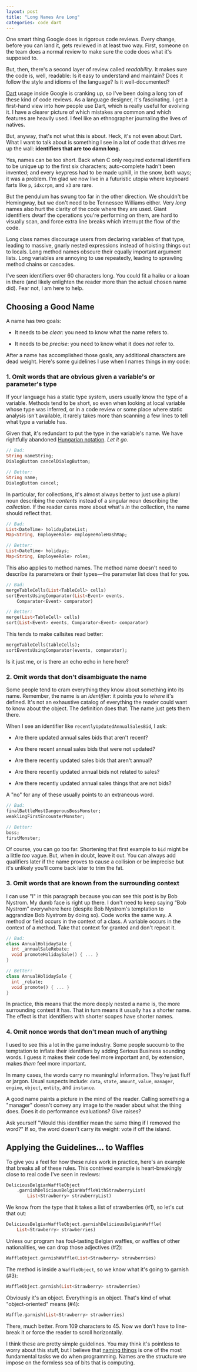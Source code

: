 ```yaml
---
layout: post
title: "Long Names Are Long"
categories: code dart
---
```


One smart thing Google does is rigorous code reviews. Every change, before you
can land it, gets reviewed in at least two way. First, someone on the team does
a normal review to make sure the code does what it's supposed to.

But, then, there's a second layer of review called *readability*. It makes sure
the code is, well, readable: Is it easy to understand and maintain? Does it
follow the style and idioms of the language? Is it well-documented?

[Dart][] usage inside Google is cranking up, so I've been doing a long ton of
these kind of code reviews. As a language designer, it's fascinating. I get a
first-hand view into how people use Dart, which is really useful for evolving
it. I have a clearer picture of which mistakes are common and which features are
heavily used. I feel like an ethnographer journaling the lives of natives.

[dart]: https://www.dartlang.org/

But, anyway, that's not what this is about. Heck, it's not even about Dart. What
I want to talk about is something I see in a lot of code that drives me up the
wall: **identifiers that are too damn long.**

Yes, names can be too short. Back when C only required external identifiers to
be unique up to the first six characters; auto-complete hadn't been invented;
and every keypress had to be made uphill, in the snow, both ways; it was a
problem. I'm glad we now live in a futuristic utopia where keyboard farts like
`p`, `idxcrpm`, and `x3` are rare.

But the pendulum has swung too far in the other direction. We shouldn't be
Hemingway, but we don't need to be Tennessee Williams either. Very *long* names
also hurt the clarity of the code where they are used. Giant identifiers dwarf
the operations you're performing on them, are hard to visually scan, and force
extra line breaks which interrupt the flow of the code.

Long class names discourage users from declaring variables of that type, leading
to massive, gnarly nested expressions instead of hoisting things out to locals.
Long method names obscure their equally important argument lists. Long variables
are annoying to use repeatedly, leading to sprawling method chains or cascades.

I've seen identifiers over 60 characters long. You could fit a haiku or a koan
in there (and likely enlighten the reader more than the actual chosen name did).
Fear not, I am here to help.

## Choosing a Good Name

A name has two goals:

* It needs to be *clear*: you need to know what the name refers to.

* It needs to be *precise*: you need to know what it does *not* refer to.

After a name has accomplished those goals, any additional characters are dead
weight. Here's some guidelines I use when I names things in my code:

### 1. Omit words that are obvious given a variable's or parameter's type

If your language has a static type system, users usually know the type of a
variable. Methods tend to be short, so even when looking at local variable whose
type was inferred, or in a code review or some place where static analysis isn't
available, it rarely takes more than scanning a few lines to tell what type a
variable has.

Given that, it's redundant to put the type in the variable's name. We have
rightfully abandoned [Hungarian notation][]. *Let it go.*

[hungarian notation]: https://en.wikipedia.org/wiki/Hungarian_notation

```dart
// Bad:
String nameString;
DialogButton cancelDialogButton;

// Better:
String name;
DialogButton cancel;
```

In particular, for collections, it's almost always better to just use a plural
noun describing the *contents* instead of a singular noun describing the
*collection*. If the reader cares more about what's *in* the collection, the
name should reflect that.

```dart
// Bad:
List<DateTime> holidayDateList;
Map<String, EmployeeRole> employeeRoleHashMap;

// Better:
List<DateTime> holidays;
Map<String, EmployeeRole> roles;
```

This also applies to method names. The method name doesn't need to describe its
parameters or their types&mdash;the parameter list does that for you.

```dart
// Bad:
mergeTableCells(List<TableCell> cells)
sortEventsUsingComparator(List<Event> events,
    Comparator<Event> comparator)

// Better:
merge(List<TableCell> cells)
sort(List<Event> events, Comparator<Event> comparator)
```

This tends to make callsites read better:

```dart
mergeTableCells(tableCells);
sortEventsUsingComparator(events, comparator);
```

Is it just me, or is there an echo echo in here here?

### 2. Omit words that don't disambiguate the name

Some people tend to cram everything they know about something into its name.
Remember, the name is an *identifier*: it points you to *where* it's defined.
It's not an exhaustive catalog of everything the reader could want to know about
the object. The definition does that. The name just gets them there.

When I see an identifier like `recentlyUpdatedAnnualSalesBid`, I ask:

* Are there updated annual sales bids that aren't recent?

* Are there recent annual sales bids that were not updated?

* Are there recently updated sales bids that aren't annual?

* Are there recently updated annual bids not related to sales?

* Are there recently updated annual sales things that are not bids?

A "no" for any of these usually points to an extraneous word.

```dart
// Bad:
finalBattleMostDangerousBossMonster;
weaklingFirstEncounterMonster;

// Better:
boss;
firstMonster;
```

Of course, you can go too far. Shortening that first example to `bid` might be a
little *too* vague. But, when in doubt, leave it out. You can always add
qualifiers later if the name proves to cause a collision or be imprecise but
it's unlikely you'll come back later to trim the fat.

### 3. Omit words that are known from the surrounding context

I can use "I" in this paragraph because you can see this post is by Bob Nystrom.
My dumb face is right up there. I don't need to keep saying “Bob Nystrom”
everywhere here (despite Bob Nystrom's temptation to aggrandize Bob Nystrom by
doing so). Code works the same way. A method or field occurs in the context of a
class. A variable occurs in the context of a method. Take that context for
granted and don't repeat it.

```dart
// Bad:
class AnnualHolidaySale {
  int _annualSaleRebate;
  void promoteHolidaySale() { ... }
}

// Better:
class AnnualHolidaySale {
  int _rebate;
  void promote() { ... }
}
```

In practice, this means that the more deeply nested a name is, the more surrounding context it has. That in turn means it usually has a shorter name. The effect is that identifiers with shorter scopes have shorter names.

### 4. Omit nonce words that don't mean much of anything

I used to see this a lot in the game industry. Some people succumb to the temptation to inflate their identifiers by adding Serious Business sounding words. I guess it makes their code feel more important and, by extension, makes *them* feel more important.

In many cases, the words carry no meaningful information. They're just fluff or jargon. Usual suspects include: `data`, `state`, `amount`, `value`, `manager`, `engine`, `object`, `entity`, and `instance`.

A good name paints a picture in the mind of the reader. Calling something a "manager" doesn't convey any image to the reader about what the thing does. Does it do performance evaluations? Give raises?

Ask yourself "Would this identifier mean the same thing if I removed the word?" If so, the word doesn't carry its weight: vote if off the island.

## Applying the Guidelines... to Waffles

To give you a feel for how these rules work in practice, here's an example that breaks all of these rules. This contrived example is heart-breakingly close to real code I've seen in reviews:

```dart
DeliciousBelgianWaffleObject
    .garnishDeliciousBelgianWaffleWithStrawberryList(
        List<Strawberry> strawberryList)
```

We know from the type that it takes a list of strawberries (#1), so let's cut that out:

```dart
DeliciousBelgianWaffleObject.garnishDeliciousBelgianWaffle(
    List<Strawberry> strawberries)
```

Unless our program has foul-tasting Belgian waffles, or waffles of other nationalities, we can drop those adjectives (#2):

```dart
WaffleObject.garnishWaffle(List<Strawberry> strawberries)
```

The method is inside a ```WaffleObject```, so we know what it's going to garnish (#3):

```dart
WaffleObject.garnish(List<Strawberry> strawberries)
```

Obviously it's an object. Everything is an object. That's kind of what "object-oriented" means (#4):

```dart
Waffle.garnish(List<Strawberry> strawberries)
```

There, much better. From 109 characters to 45. Now we don't have to line-break it or force the reader to scroll horizontally.

I think these are pretty simple guidelines. You may think it's pointless to worry about this stuff, but I believe that [naming things][] is one of the most fundamental tasks we do when programming. Names are the structure we impose on the formless sea of bits that is computing.

[naming things]: /2009/06/05/naming-things-in-code/
